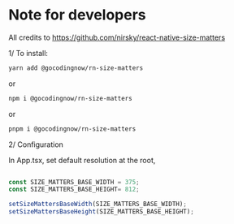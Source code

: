 # Note for developers

All credits to <https://github.com/nirsky/react-native-size-matters>

1/ To install:

```bash
yarn add @gocodingnow/rn-size-matters
```

or

```bash
npm i @gocodingnow/rn-size-matters
```

or

```bash
pnpm i @gocodingnow/rn-size-matters
```

2/ Configuration

In App.tsx, set default resolution at the root,

```jsx

const SIZE_MATTERS_BASE_WIDTH = 375;
const SIZE_MATTERS_BASE_HEIGHT= 812;

setSizeMattersBaseWidth(SIZE_MATTERS_BASE_WIDTH);
setSizeMattersBaseHeight(SIZE_MATTERS_BASE_HEIGHT);
```
